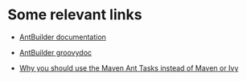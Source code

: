 # Some relevant links

- [AntBuilder documentation](https://groovy-lang.org/dsls.html#antbuilder)
- [AntBuilder groovydoc](https://docs.groovy-lang.org/latest/html/api/groovy/ant/AntBuilder.html)


- [Why you should use the Maven Ant Tasks instead of Maven or Ivy](https://ptrthomas.wordpress.com/2009/03/08/why-you-should-use-the-maven-ant-tasks-instead-of-maven-or-ivy/)
